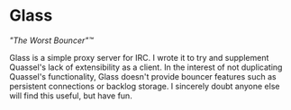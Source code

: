 Glass
=====
*"The Worst Bouncer"™*

Glass is a simple proxy server for IRC. I wrote it to try and supplement 
Quassel's lack of extensibility as a client. In the interest of not duplicating
Quassel's functionality, Glass doesn't provide bouncer features such as
persistent connections or backlog storage. I sincerely doubt anyone else will
find this useful, but have fun.